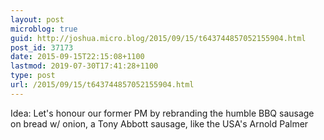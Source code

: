 ```yaml
---
layout: post
microblog: true
guid: http://joshua.micro.blog/2015/09/15/t643744857052155904.html
post_id: 37173
date: 2015-09-15T22:15:08+1100
lastmod: 2019-07-30T17:41:28+1100
type: post
url: /2015/09/15/t643744857052155904.html
---
```

Idea: Let's honour our former PM by rebranding the humble BBQ sausage on bread w/ onion, a Tony Abbott sausage, like the USA's Arnold Palmer
